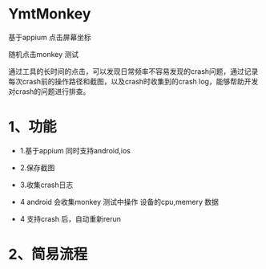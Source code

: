 # YmtMonkey

基于appium 点击屏幕坐标

随机点击monkey 测试

通过工具的长时间的点击，可以发现日常频率不容易发现的crash问题，通过记录每次crash前的操作路径和截图，以及crash时收集到的crash log，能够帮助开发对crash的问题进行排查。


# 1、功能

- 1.基于appium 同时支持android,ios 

- 2.保存截图

- 3.收集crash日志

- 4 android 会收集monkey 测试中操作 设备的cpu,memery 数据

- 4 支持crash 后，自动重新rerun

# 2、简易流程

  



